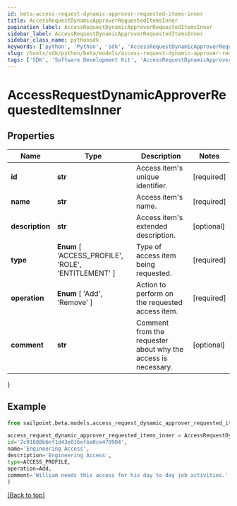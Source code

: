 ```yaml
---
id: beta-access-request-dynamic-approver-requested-items-inner
title: AccessRequestDynamicApproverRequestedItemsInner
pagination_label: AccessRequestDynamicApproverRequestedItemsInner
sidebar_label: AccessRequestDynamicApproverRequestedItemsInner
sidebar_class_name: pythonsdk
keywords: ['python', 'Python', 'sdk', 'AccessRequestDynamicApproverRequestedItemsInner', 'BetaAccessRequestDynamicApproverRequestedItemsInner'] 
slug: /tools/sdk/python/beta/models/access-request-dynamic-approver-requested-items-inner
tags: ['SDK', 'Software Development Kit', 'AccessRequestDynamicApproverRequestedItemsInner', 'BetaAccessRequestDynamicApproverRequestedItemsInner']
---
```


# AccessRequestDynamicApproverRequestedItemsInner


## Properties

Name | Type | Description | Notes
------------ | ------------- | ------------- | -------------
**id** | **str** | Access item's unique identifier. | [required]
**name** | **str** | Access item's name. | [required]
**description** | **str** | Access item's extended description. | [optional] 
**type** |  **Enum** [  'ACCESS_PROFILE',    'ROLE',    'ENTITLEMENT' ] | Type of access item being requested. | [required]
**operation** |  **Enum** [  'Add',    'Remove' ] | Action to perform on the requested access item. | [required]
**comment** | **str** | Comment from the requester about why the access is necessary. | [optional] 
}

## Example

```python
from sailpoint.beta.models.access_request_dynamic_approver_requested_items_inner import AccessRequestDynamicApproverRequestedItemsInner

access_request_dynamic_approver_requested_items_inner = AccessRequestDynamicApproverRequestedItemsInner(
id='2c91808b6ef1d43e016efba0ce470904',
name='Engineering Access',
description='Engineering Access',
type=ACCESS_PROFILE,
operation=Add,
comment='William needs this access for his day to day job activities.'
)

```
[[Back to top]](#) 

